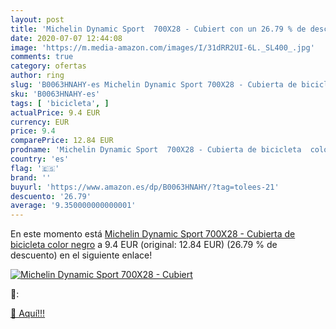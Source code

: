```yaml
---
layout: post
title: 'Michelin Dynamic Sport  700X28 - Cubiert con un 26.79 % de descuento'
date: 2020-07-07 12:44:08
image: 'https://m.media-amazon.com/images/I/31dRR2UI-6L._SL400_.jpg'
comments: true
category: ofertas
author: ring
slug: 'B0063HNAHY-es Michelin Dynamic Sport 700X28 - Cubierta de bicicleta...'
sku: 'B0063HNAHY-es'
tags: [ 'bicicleta', ]
actualPrice: 9.4 EUR
currency: EUR
price: 9.4
comparePrice: 12.84 EUR
prodname: 'Michelin Dynamic Sport  700X28 - Cubierta de bicicleta  color negro'
country: 'es'
flag: '🇪🇸'
brand: ''
buyurl: 'https://www.amazon.es/dp/B0063HNAHY/?tag=tolees-21'
descuento: '26.79'
average: '9.350000000000001'
---
```


En este momento está [Michelin Dynamic Sport  700X28 - Cubierta de bicicleta  color negro](https://www.amazon.es/dp/B0063HNAHY/?tag=tolees-21) a 9.4 EUR (original: 12.84 EUR) (26.79 %  de descuento) en el siguiente enlace!

[![Michelin Dynamic Sport  700X28 - Cubiert](https://m.media-amazon.com/images/I/31dRR2UI-6L._SL400_.jpg)](https://www.amazon.es/dp/B0063HNAHY/?tag=tolees-21)

🔎:


[🛒 Aquí!!!](https://www.amazon.es/dp/B0063HNAHY/?tag=tolees-21)
